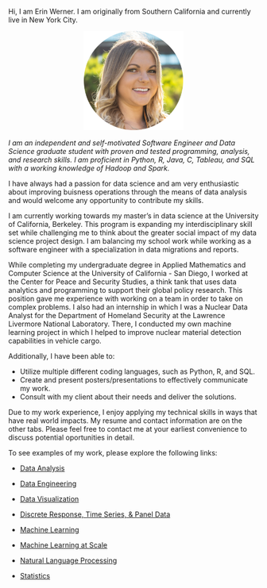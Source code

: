 Hi, I am Erin Werner. I am originally from Southern California and currently live in New York City. 

<p align="center">
  <img src="/images/headshot_circle.png" width="200" height="200">
</p>

*I am an independent and self-motivated Software Engineer and Data Science graduate student with proven and tested programming, analysis, and research skills. I am proficient in Python, R, Java, C, Tableau, and SQL with a working knowledge of Hadoop and Spark.*

I have always had a passion for data science and am very enthusiastic about improving buisness operations through the means of data analysis and would welcome any opportunity to contribute my skills. 

I am currently working towards my master’s in data science at the University of California, Berkeley. This program is expanding my interdisciplinary skill set while challenging me to think about the greater social impact of my data science project design. I am balancing my school work while working as a software engineer with a specialization in data migrations and reports.

While completing my undergraduate degree in Applied Mathematics and Computer Science at the University of California - San Diego, I worked at the Center for Peace and Security Studies, a think tank that uses data analytics and programming to support their global policy research. This position gave me experience with working on a team in order to take on complex problems. I also had an internship in which I was a Nuclear Data Analyst for the Department of Homeland Security at the Lawrence Livermore National Laboratory. There, I conducted my own machine learning project in which I helped to improve nuclear material detection capabilities in vehicle cargo.

Additionally, I have been able to:
* Utilize multiple different coding languages, such as Python, R, and SQL.
* Create and present posters/presentations to effectively communicate my work.
* Consult with my client about their needs and deliver the solutions.

Due to my work experience, I enjoy applying my technical skills in ways that have real world impacts. My resume and contact information are on the other tabs. Please feel free to contact me at your earliest convenience to discuss potential oportunities in detail.

To see examples of my work, please explore the following links:

* [Data Analysis](https://github.com/etwernerMIDS/Data_Analysis)

* [Data Engineering](https://github.com/etwernerMIDS/Data_Engineering)

* [Data Visualization](https://github.com/etwernerMIDS/Visualizations)

* [Discrete Response, Time Series, & Panel Data](https://github.com/etwernerMIDS/Time_Series)

* [Machine Learning](https://github.com/etwernerMIDS/Machine_Learning)

* [Machine Learning at Scale](https://github.com/etwernerMIDS/Machine_Learning_at_Scale) 

* [Natural Language Processing](https://github.com/etwernerMIDS/Natural_Language_Processing)

* [Statistics](https://github.com/etwernerMIDS/Statistics)


